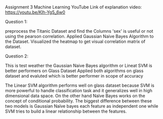 Assignment 3 Machine Learning
YouTube Link of explanation video: https://youtu.be/Klh-Yg5_6w0

Question 1:

preprocess the Titanic Dataset and find the Columns 'sex' is useful or not using the pearson correlation.
Applied Gaussian Naive Bayes Algorithm to the Dataset.
Visualized the heatmap to get visual correlation matrix of dataset.

Question 2:

This is test weather the Gaussian Naive Bayes algorithm or Lineat SVM is better performers on Glass Dataset
Applied both algorithms on glass dataset and evaluted which is better performer in scope of accuracy

The Linear SVM algorithm performs well on glass dataset because SVM is more powerful to handle classification task and it generalizes well in high dimensional data space. On the other hand Naïve Bayes works on the concept of conditional probability. 
The biggest difference between these two models is Gaussian Naïve bayes each feature as independent one while SVM tries to build a linear relationship between the features.
